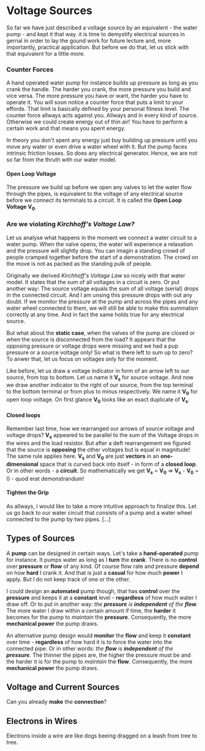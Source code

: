 
# Voltage Sources
So far we have just described a voltage source by an equivalent - the water pump - and kept it that way. it is time to demystify electrical sources in gernal in order to lay the gound work for future lecture and, more importantly, practical application. But before we do that, let us stick with that equivalent for a little more.

### Counter Forces
A hand operated water pump for instance builds up pressure as long as you crank the handle. The harder you crank, the more pressure you build and vice versa. The more pressure you have or want, the harder you have to operate it. You will soon notice a counter force that puts a limit to your effords. That limit is basically defined by your personal fitness level. The counter force allways acts against you. Allways and in every kind of source. Otherwise we could create energy out of thin air! You have to perform a certain work and that means you spent energy.

In theory you don't spent any energy just buy building up pressure until you move any water or even drive a water wheel with it. But the pump faces intrinsic friction losses. So does any electrical generator. Hence, we are not so far from the thruth with our water model.

#### Open Loop Voltage
The pressure we build up before we open any valves to let the water flow through the pipes, is equivalent to the voltage of any electrical source before we connect its terminals to a circuit. It is called the **Open Loop Voltage V<sub>0</sub>**.

### Are we violating *Kirchhoff's Voltage Law?*
Let us analyse what happens in the moment we connect a water circuit to a water pump. When the valve opens, the water will experience a relaxation and the pressure will slightly drop. You can imagin a standing crowd of people cramped together before the start of a demonstration. The crowd on the move is not as packed as the standing pulk of people.

Originally we derived *Kirchhoff's Voltage Law* so nicely with that water model. It states that the sum of all voltages in a circuit is zero. Or put another way: The source voltage equals the sum of all voltage (serial) drops in the connected circuit. And I am unsing this pressure drops with out any doubt. If we monitor the pressure at the pump and across the pipes and any water wheel connected to them, we will still be able to make this summation correctly at any time. And in fact the same holds true for any electrical source.

But what about the **static case**, when the valves of the pump are closed or when the source is disconnected from the load? It appears that the opposing pressure or voltage drops were missing and we had a pup pressure or a source voltage only! So what is there left to sum up to zero? To anwer that, let us focus on voltages only for the moment.

Like before, let us draw a voltage indicator in form of an arrow left to our source, from top to bottom. Let us name it **V<sub>s</sub>** for source voltage. And now we draw another indicator to the right of our source, from the top terminal to the bottom terminal or from plus to minus respectively. We name it **V<sub>0</sub>** for open loop voltage. On first glance **V<sub>0</sub>** looks like an exact duplicate of **V<sub>s</sub>**.

#### Closed loops
Remember last time, how we rearranged our arrows of source voltage and voltage drops? **V<sub>s</sub>** appeared to be parallel to the sum of the Voltage drops in the wires and the load resistor. But after a deft rearrangement we figured that the source is **opposing** the other voltages but is equal in magnitude! The same rule applies here. **V<sub>s</sub>** and **V<sub>0</sub>** are just **vectors** in an **one-dimensional** space that is curved back into itself - in form of a **closed loop**. Or in other words - a **circuit**. So mathematically we get **V<sub>s</sub>** = **V<sub>0</sub>** => **V<sub>s</sub>** - **V<sub>0</sub>** = 0 - quod erat demonstrandum!

#### Tighten the Grip
As allways, I would like to take a more intuitive approach to finalize this. Let us go back to our water circuit that consists of a pump and a water wheel connected to the pump by two pipes. [...]



## Types of Sources
A **pump** can be designed in certain ways. Let's take a **hand-operated** pump for instance. It pumps water as long as I **turn** the **crank**. There is no **control** over **pressure** or **flow** of any kind. Of course flow rate and pressure **depend** on how **hard** I crank it. And that is just a **casual** for how much **power** I apply. But I do not keep track of one or the other.

I could design an **automated** pump though, that has **control** over the **pressure** and keeps it at a **constant** level - **regardless** of how much water I draw off. Or to put in another way: *the **pressure** is **independent** of the **flow**.* The more water I draw within a certain amount if time, the **harder** it becomes for the pump to *maintain* the **pressure**. Consequently, the more **mechanical power** the pump draws.

An alternative pump design would **monitor** the **flow** and keep it **constant** over time - **regardless** of how hard it is to force the water into the connected pipe. Or in other words: *the **flow** is **independent** of the **pressure**.* The thinner the pipes are, the higher the pressure must be and the harder it is for the pump to *maintain* the **flow**. Consequently, the more **mechanical power** the pump draws.

## Voltage and Current Sources
Can you already **make** the **connection**?

## Electrons in Wires
Electrons inside a wire are like dogs beeing dragged on a leash from tree to tree.
